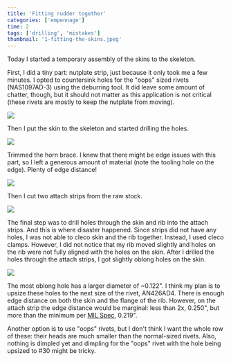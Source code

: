 ```yaml
---
title: 'Fitting rudder together'
categories: ['empennage']
time: 2
tags: ['drilling', 'mistakes']
thumbnail: '1-fitting-the-skins.jpeg'
---
```


Today I started a temporary assembly of the skins to the skeleton.

<!-- more -->

First, I did a tiny part: nutplate strip, just because it only took me a few minutes. I opted to countersink holes for the "oops" sized rivets (NAS1097AD-3) using the deburring tool. It did leave some amount of chatter, though, but it should not matter as this application is not critical (these rivets are mostly to keep the nutplate from moving).

![](0-tiny-nutplate.jpeg)

Then I put the skin to the skeleton and started drilling the holes.

![](1-fitting-the-skins.jpeg)

Trimmed the horn brace. I knew that there might be edge issues with this part, so I left a generous amount of material (note the tooling hole on the edge). Plenty of edge distance!

![](2-horn-brace.jpeg)

Then I cut two attach strips from the raw stock.

![](3-fabricated-the-attach-strips.jpeg)

The final step was to drill holes through the skin and rib into the attach strips. And this is where disaster happened. Since strips did not have any holes, I was not able to cleco skin and the rib together. Instead, I used cleco clamps. However, I did not notice that my rib moved slightly and holes on the rib were not fully aligned with the holes on the skin. After I drilled the holes through the attach strips, I got slightly oblong holes on the skin.

![](4-oblong-holes.jpeg)

The most oblong hole has a larger diameter of ~0.122". I think my plan is to upsize these holes to the next size of the rivet, AN426AD4. There is enough edge distance on both the skin and the flange of the rib. However, on the attach strip the edge distance would be marginal: less than 2x, 0.250", but more than the minimum per [MIL Spec](https://www.vansaircraft.com/wp-content/uploads/2019/02/MIL-R-47196A_MI.pdf), 0.219".

Another option is to use "oops" rivets, but I don't think I want the whole row of these: their heads are much smaller than the normal-sized rivets. Also, nothing is dimpled yet and dimpling for the "oops" rivet with the hole being upsized to #30 might be tricky.